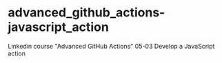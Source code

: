 # advanced_github_actions-javascript_action
Linkedin course "Advanced GitHub Actions" 05-03 Develop a JavaScript action
